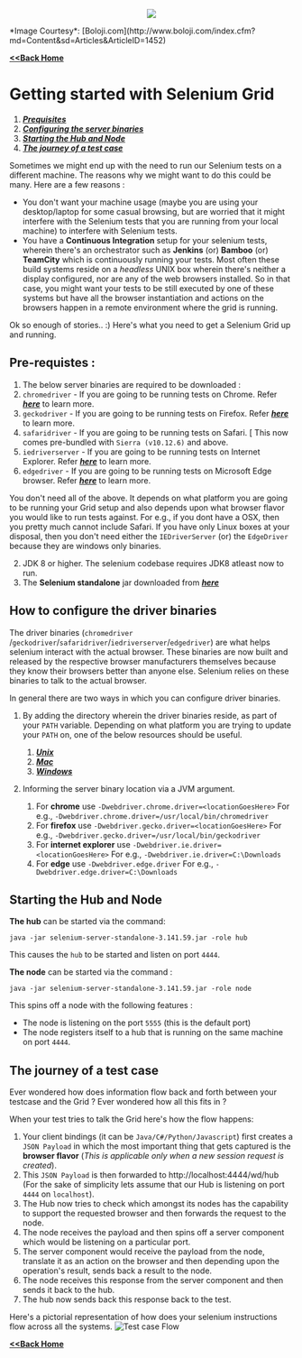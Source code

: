 <p align="center"> 
<img src='./images/banner.jpg'>
</p>
*Image Courtesy*: [Boloji.com](http://www.boloji.com/index.cfm?md=Content&sd=Articles&ArticleID=1452)

[**<<Back Home**](./README.md)

# Getting started with Selenium Grid

1. [**_Prequisites_**](#prequisite)
2. [**_Configuring the server binaries_**](#configure)
3. [**_Starting the Hub and Node_**](#starthubnode)
4. [**_The journey of a test case_**](#journey)

Sometimes we might end up with the need to run our Selenium tests on a different machine. The reasons why we might want to do this could be many. Here are a few reasons :

* You don't want your machine usage (maybe you are using your desktop/laptop for  some casual browsing, but are worried that it might interfere with the Selenium tests that you are running from your local machine) to interfere with Selenium tests. 
* You have a **Continuous Integration** setup for your selenium tests, wherein there's an orchestrator such as **Jenkins** (or) **Bamboo** (or) **TeamCity** which is continuously running your tests. Most often these build systems reside on a *headless* UNIX box wherein there's neither a display configured, nor are any of the web browsers installed. So in that case, you might want your tests to be still executed by one of these systems but have all the browser instantiation and actions on the browsers happen in a remote environment where the grid is running.

Ok so enough of stories.. :)
Here's what you need to get a Selenium Grid up and running.

## Pre-requistes : <a name='prequisite'></a>

1. The below server binaries are required to be downloaded :  
  1. `chromedriver` - If you are going to be running tests on Chrome. Refer [**_here_**](https://sites.google.com/a/chromium.org/chromedriver/) to learn more.
  2. `geckodriver` - If you are going to be running tests on Firefox. Refer [**_here_**](https://github.com/mozilla/geckodriver/releases) to learn more.
  3. `safaridriver` - If you are going to be running tests on Safari. [ This now comes pre-bundled with `Sierra (v10.12.6)` and above.
  4. `iedriverserver` - If you are going to be running tests on Internet Explorer. Refer [**_here_**](https://github.com/SeleniumHQ/selenium/wiki/InternetExplorerDriver) to learn more.
  5. `edgedriver` - If you are going to be running tests on Microsoft Edge browser. Refer [**_here_**](https://docs.microsoft.com/en-us/microsoft-edge/dev-guide/tools/webdriver) to learn more.

  You don't need all of the above. It depends on what platform you are going to be running your Grid setup and also depends upon what browser flavor you would like to run tests against. For e.g., if you dont have a OSX, then you pretty much cannot include Safari. If you have only Linux boxes at your disposal, then you don't need either the `IEDriverServer` (or) the `EdgeDriver` because they are windows only binaries.  

2. JDK 8 or higher. The selenium codebase requires JDK8 atleast now to run.
3. The **Selenium standalone** jar downloaded from [**_here_**](http://selenium-release.storage.googleapis.com/index.html)

## How to configure the driver binaries <a name='configure'></a>

The driver binaries (`chromedriver `/`geckodriver`/`safaridriver`/`iedriverserver`/`edgedriver`) are what helps selenium interact with the actual browser. These binaries are now built and released by the respective browser manufacturers themselves because they know their browsers better than anyone else. Selenium relies on these binaries to talk to the actual browser.

In general there are two ways in which you can configure driver binaries.

1. By adding the directory wherein the driver binaries reside, as part of your `PATH` variable. Depending on what platform you are trying to update your `PATH` on, one of the below resources should be useful.

    1. [**_Unix_**](https://www.cyberciti.biz/faq/unix-linux-adding-path/)
    2. [**_Mac_**](https://www.cyberciti.biz/faq/appleosx-bash-unix-change-set-path-environment-variable/)
    3. [**_Windows_**](https://www.computerhope.com/issues/ch000549.htm)

2. Informing the server binary location via a JVM argument.

    1. For **chrome** use `-Dwebdriver.chrome.driver=<locationGoesHere>` For e.g., `-Dwebdriver.chrome.driver=/usr/local/bin/chromedriver` 
    2. For **firefox** use `-Dwebdriver.gecko.driver=<locationGoesHere>` For e.g., `-Dwebdriver.gecko.driver=/usr/local/bin/geckodriver`
    3. For **internet explorer** use `-Dwebdriver.ie.driver=<locationGoesHere>` For e.g., `-Dwebdriver.ie.driver=C:\Downloads`
    4. For **edge** use `-Dwebdriver.edge.driver` For e.g., `-Dwebdriver.edge.driver=C:\Downloads`

## Starting the Hub and Node <a name='starthubnode'></a>

**The hub** can be started via the command:

```
java -jar selenium-server-standalone-3.141.59.jar -role hub
```
This causes the `hub` to be started and listen on port `4444`.

**The node** can be started via the command :

```
java -jar selenium-server-standalone-3.141.59.jar -role node
```

This spins off a node with the following features :

* The node is listening on the port `5555` (this is the default port)
* The node registers itself to a hub that is running on the same machine on port `4444`.

## The journey of a test case <a name='journey'></a>

Ever wondered how does information flow back and forth between your testcase and the Grid ? Ever wondered how all this fits in ?

When your test tries to talk the Grid here's how the flow happens:

1. Your client bindings (it can be `Java/C#/Python/Javascript`) first creates a `JSON Payload` in which the most important thing that gets captured is the **browser flavor** (*This is applicable only when a new session request is created*). 
2. This `JSON Payload` is then forwarded to http://localhost:4444/wd/hub (For the sake of simplicity lets assume that our Hub is listening on port `4444` on `localhost`).
3. The Hub now tries to check which amongst its nodes has the capability to support the requested browser and then forwards the request to the node.
4. The node receives the payload and then spins off a server component which would be listening on a particular port.
5. The server component would receive the payload from the node, translate it as an action on the browser and then depending upon the operation's result, sends back a result to the node.
6. The node receives this response from the server component and then sends it back to the hub.
7. The hub now sends back this response back to the test.


Here's a pictorial representation of how does your selenium instructions flow across all the systems. 
![Test case Flow](./images/dataflow.jpg)

[**<<Back Home**](./README.md)
